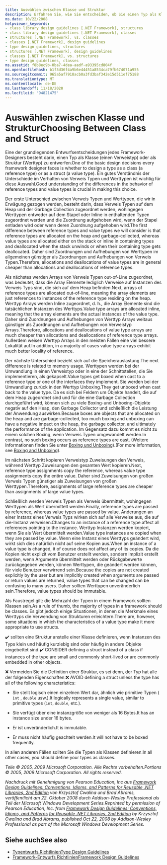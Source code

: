 ```yaml
---
title: Auswählen zwischen Klasse und Struktur
description: Erfahren Sie, wie Sie entscheiden, ob Sie einen Typ als Klasse entwerfen oder einen Typ als Struktur entwerfen möchten. Erfahren Sie, wie Verweis Typen und Werttypen in .net unterschiedlich sind.
ms.date: 10/22/2008
helpviewer_keywords:
- class library design guidelines [.NET Framework], structures
- class library design guidelines [.NET Framework], classes
- structures [.NET Framework], vs. classes
- classes [.NET Framework], design guidelines
- type design guidelines, structures
- structures [.NET Framework], design guidelines
- classes [.NET Framework], vs. structures
- type design guidelines, classes
ms.assetid: f8b8ec9b-0ba7-4dea-aadf-a93395cd804f
ms.openlocfilehash: b1f3d36f4a9b6e44451a8534ca79fb674071a955
ms.sourcegitcommit: 965a5af7918acb0a3fd3baf342e15d511ef75188
ms.translationtype: MT
ms.contentlocale: de-DE
ms.lasthandoff: 11/18/2020
ms.locfileid: "94821475"
---
```

# <a name="choosing-between-class-and-struct"></a><span data-ttu-id="c3426-104">Auswählen zwischen Klasse und Struktur</span><span class="sxs-lookup"><span data-stu-id="c3426-104">Choosing Between Class and Struct</span></span>
<span data-ttu-id="c3426-105">Eine der grundlegenden Entwurfsentscheidungen jedes Framework-Designers besteht darin, einen Typ als Klasse (einen Verweistyp) oder als Struktur (Werttyp) zu entwerfen.</span><span class="sxs-lookup"><span data-stu-id="c3426-105">One of the basic design decisions every framework designer faces is whether to design a type as a class (a reference type) or as a struct (a value type).</span></span> <span data-ttu-id="c3426-106">Ein gutes Verständnis der Unterschiede im Verhalten von Verweis Typen und Werttypen ist wichtig für diese Auswahl.</span><span class="sxs-lookup"><span data-stu-id="c3426-106">Good understanding of the differences in the behavior of reference types and value types is crucial in making this choice.</span></span>

 <span data-ttu-id="c3426-107">Der erste Unterschied zwischen Verweis Typen und Werttypen, die wir in Erwägung gezogen werden, besteht darin, dass Verweis Typen auf dem Heap und der Garbage Collection zugeordnet werden, wohingegen Werttypen entweder auf dem Stapel oder Inline in enthaltenden Typen zugeordnet werden und die Zuordnung aufgehoben wird, wenn der Stapel entladen wird oder wenn deren Zuordnung aufgehoben wird.</span><span class="sxs-lookup"><span data-stu-id="c3426-107">The first difference between reference types and value types we will consider is that reference types are allocated on the heap and garbage-collected, whereas value types are allocated either on the stack or inline in containing types and deallocated when the stack unwinds or when their containing type gets deallocated.</span></span> <span data-ttu-id="c3426-108">Daher sind Zuordnungen und Aufhebungen von Werttypen im allgemeinen günstiger als Zuordnungen und Aufhebungen von Verweis Typen.</span><span class="sxs-lookup"><span data-stu-id="c3426-108">Therefore, allocations and deallocations of value types are in general cheaper than allocations and deallocations of reference types.</span></span>

 <span data-ttu-id="c3426-109">Als nächstes werden Arrays von Verweis Typen out-of-Line zugeordnet, was bedeutet, dass die Array Elemente lediglich Verweise auf Instanzen des Verweis Typs sind, die sich auf dem Heap befinden.</span><span class="sxs-lookup"><span data-stu-id="c3426-109">Next, arrays of reference types are allocated out-of-line, meaning the array elements are just references to instances of the reference type residing on the heap.</span></span> <span data-ttu-id="c3426-110">Werttyp Arrays werden Inline zugeordnet, d. h., die Array Elemente sind die tatsächlichen Instanzen des Werttyps.</span><span class="sxs-lookup"><span data-stu-id="c3426-110">Value type arrays are allocated inline, meaning that the array elements are the actual instances of the value type.</span></span> <span data-ttu-id="c3426-111">Daher sind Zuordnungen und Aufhebungen von Werttyp Arrays weitaus günstiger als Zuordnungen und Aufhebungen von Verweistyp Arrays.</span><span class="sxs-lookup"><span data-stu-id="c3426-111">Therefore, allocations and deallocations of value type arrays are much cheaper than allocations and deallocations of reference type arrays.</span></span> <span data-ttu-id="c3426-112">Außerdem weisen Werttyp Arrays in den meisten Fällen eine viel bessere Lokalität auf.</span><span class="sxs-lookup"><span data-stu-id="c3426-112">In addition, in a majority of cases value type arrays exhibit much better locality of reference.</span></span>

 <span data-ttu-id="c3426-113">Der nächste Unterschied bezieht sich auf die Speicherauslastung.</span><span class="sxs-lookup"><span data-stu-id="c3426-113">The next difference is related to memory usage.</span></span> <span data-ttu-id="c3426-114">Werttypen werden bei der Umwandlung in einen Verweistyp oder in eine der Schnittstellen, die Sie implementieren, als gekapselt.</span><span class="sxs-lookup"><span data-stu-id="c3426-114">Value types get boxed when cast to a reference type or one of the interfaces they implement.</span></span> <span data-ttu-id="c3426-115">Sie werden bei der Umwandlung zurück in den Werttyp Unboxing.</span><span class="sxs-lookup"><span data-stu-id="c3426-115">They get unboxed when cast back to the value type.</span></span> <span data-ttu-id="c3426-116">Da es sich bei Feldern um Objekte handelt, die auf dem Heap zugeordnet sind und für die eine Garbage Collection durchgeführt wird, können sich zu viele Boxing-und Unboxing-Objekte negativ auf den Heap, den Garbage Collector und schließlich die Leistung der Anwendung auswirken.</span><span class="sxs-lookup"><span data-stu-id="c3426-116">Because boxes are objects that are allocated on the heap and are garbage-collected, too much boxing and unboxing can have a negative impact on the heap, the garbage collector, and ultimately the performance of the application.</span></span>  <span data-ttu-id="c3426-117">Im Gegensatz dazu kommt es nicht zu einem solchen Boxing, wenn Verweis Typen umgewandelt werden.</span><span class="sxs-lookup"><span data-stu-id="c3426-117">In contrast, no such boxing occurs as reference types are cast.</span></span> <span data-ttu-id="c3426-118">(Weitere Informationen finden Sie unter [Boxing und Unboxing](../../csharp/programming-guide/types/boxing-and-unboxing.md)).</span><span class="sxs-lookup"><span data-stu-id="c3426-118">(For more information, see [Boxing and Unboxing](../../csharp/programming-guide/types/boxing-and-unboxing.md)).</span></span>

 <span data-ttu-id="c3426-119">Im nächsten Schritt kopieren Verweistyp Zuweisungen den Verweis, während Werttyp Zuweisungen den gesamten Wert kopieren.</span><span class="sxs-lookup"><span data-stu-id="c3426-119">Next, reference type assignments copy the reference, whereas value type assignments copy the entire value.</span></span> <span data-ttu-id="c3426-120">Daher sind Zuweisungen von großen Verweis Typen günstiger als Zuweisungen von großen Werttypen.</span><span class="sxs-lookup"><span data-stu-id="c3426-120">Therefore, assignments of large reference types are cheaper than assignments of large value types.</span></span>

 <span data-ttu-id="c3426-121">Schließlich werden Verweis Typen als Verweis übermittelt, wohingegen Werttypen als Wert übermittelt werden.</span><span class="sxs-lookup"><span data-stu-id="c3426-121">Finally, reference types are passed by reference, whereas value types are passed by value.</span></span> <span data-ttu-id="c3426-122">Änderungen an einer Instanz eines Verweis Typs wirken sich auf alle Verweise aus, die auf die-Instanz verweisen.</span><span class="sxs-lookup"><span data-stu-id="c3426-122">Changes to an instance of a reference type affect all references pointing to the instance.</span></span> <span data-ttu-id="c3426-123">Werttyp Instanzen werden kopiert, wenn Sie als Wert übermittelt werden.</span><span class="sxs-lookup"><span data-stu-id="c3426-123">Value type instances are copied when they are passed by value.</span></span> <span data-ttu-id="c3426-124">Wenn eine Instanz eines Werttyps geändert wird, wirkt sich dies natürlich nicht auf seine Kopien aus.</span><span class="sxs-lookup"><span data-stu-id="c3426-124">When an instance of a value type is changed, it of course does not affect any of its copies.</span></span> <span data-ttu-id="c3426-125">Da die Kopien nicht explizit vom Benutzer erstellt werden, sondern implizit erstellt werden, wenn Argumente übermittelt werden oder Rückgabewerte zurückgegeben werden, können Werttypen, die geändert werden können, für viele Benutzer verwirrend sein.</span><span class="sxs-lookup"><span data-stu-id="c3426-125">Because the copies are not created explicitly by the user but are implicitly created when arguments are passed or return values are returned, value types that can be changed can be confusing to many users.</span></span> <span data-ttu-id="c3426-126">Daher sollten Werttypen unveränderlich sein.</span><span class="sxs-lookup"><span data-stu-id="c3426-126">Therefore, value types should be immutable.</span></span>

 <span data-ttu-id="c3426-127">Als Faustregel gilt: die Mehrzahl der Typen in einem Framework sollten Klassen sein.</span><span class="sxs-lookup"><span data-stu-id="c3426-127">As a rule of thumb, the majority of types in a framework should be classes.</span></span> <span data-ttu-id="c3426-128">Es gibt jedoch einige Situationen, in denen die Merkmale eines Werttyps die Verwendung von Strukturen erleichtern.</span><span class="sxs-lookup"><span data-stu-id="c3426-128">There are, however, some situations in which the characteristics of a value type make it more appropriate to use structs.</span></span>

 <span data-ttu-id="c3426-129">✔️ sollten eine Struktur anstelle einer Klasse definieren, wenn Instanzen des Typs klein und häufig kurzlebig sind oder häufig in andere Objekte eingebettet sind.</span><span class="sxs-lookup"><span data-stu-id="c3426-129">✔️ CONSIDER defining a struct instead of a class if instances of the type are small and commonly short-lived or are commonly embedded in other objects.</span></span>

 <span data-ttu-id="c3426-130">❌ Vermeiden Sie die Definition einer Struktur, es sei denn, der Typ hat alle der folgenden Eigenschaften:</span><span class="sxs-lookup"><span data-stu-id="c3426-130">❌ AVOID defining a struct unless the type has all of the following characteristics:</span></span>

- <span data-ttu-id="c3426-131">Sie stellt logisch einen einzelnen Wert dar, ähnlich wie primitive Typen ( `int` , `double` usw.).</span><span class="sxs-lookup"><span data-stu-id="c3426-131">It logically represents a single value, similar to primitive types (`int`, `double`, etc.).</span></span>

- <span data-ttu-id="c3426-132">Sie verfügt über eine instanzgröße von weniger als 16 Bytes.</span><span class="sxs-lookup"><span data-stu-id="c3426-132">It has an instance size under 16 bytes.</span></span>

- <span data-ttu-id="c3426-133">Er ist unveränderlich.</span><span class="sxs-lookup"><span data-stu-id="c3426-133">It is immutable.</span></span>

- <span data-ttu-id="c3426-134">Er muss nicht häufig geachtelt werden.</span><span class="sxs-lookup"><span data-stu-id="c3426-134">It will not have to be boxed frequently.</span></span>

 <span data-ttu-id="c3426-135">In allen anderen Fällen sollten Sie die Typen als Klassen definieren.</span><span class="sxs-lookup"><span data-stu-id="c3426-135">In all other cases, you should define your types as classes.</span></span>

 <span data-ttu-id="c3426-136">*Teile © 2005, 2009 Microsoft Corporation. Alle Rechte vorbehalten.*</span><span class="sxs-lookup"><span data-stu-id="c3426-136">*Portions © 2005, 2009 Microsoft Corporation. All rights reserved.*</span></span>

 <span data-ttu-id="c3426-137">*Nachdruck mit Genehmigung von Pearson Education, Inc aus [Framework Design Guidelines: Conventions, Idioms, and Patterns for Reusable .NET Libraries, 2nd Edition](https://www.informit.com/store/framework-design-guidelines-conventions-idioms-and-9780321545619) von Krzysztof Cwalina und Brad Abrams, veröffentlicht am 22. Oktober 2008 durch Addison-Wesley Professional als Teil der Microsoft Windows Development Series.*</span><span class="sxs-lookup"><span data-stu-id="c3426-137">*Reprinted by permission of Pearson Education, Inc. from [Framework Design Guidelines: Conventions, Idioms, and Patterns for Reusable .NET Libraries, 2nd Edition](https://www.informit.com/store/framework-design-guidelines-conventions-idioms-and-9780321545619) by Krzysztof Cwalina and Brad Abrams, published Oct 22, 2008 by Addison-Wesley Professional as part of the Microsoft Windows Development Series.*</span></span>

## <a name="see-also"></a><span data-ttu-id="c3426-138">Siehe auch</span><span class="sxs-lookup"><span data-stu-id="c3426-138">See also</span></span>

- [<span data-ttu-id="c3426-139">Typentwurfs Richtlinien</span><span class="sxs-lookup"><span data-stu-id="c3426-139">Type Design Guidelines</span></span>](type.md)
- [<span data-ttu-id="c3426-140">Framework-Entwurfs Richtlinien</span><span class="sxs-lookup"><span data-stu-id="c3426-140">Framework Design Guidelines</span></span>](index.md)

